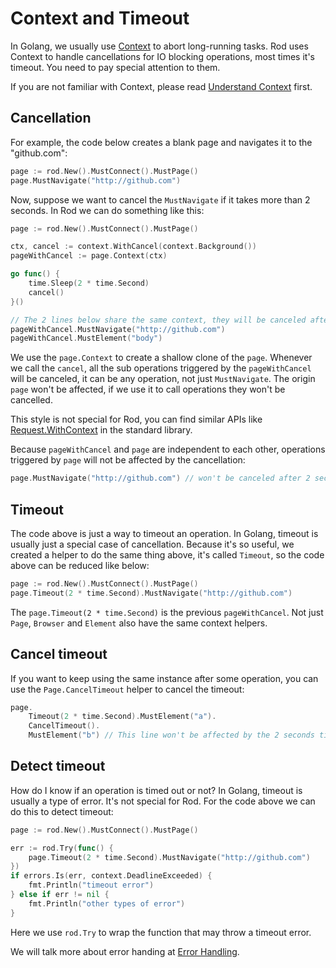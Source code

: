 # Context and Timeout

In Golang, we usually use [Context](https://golang.org/pkg/context/) to abort long-running tasks.
Rod uses Context to handle cancellations for IO blocking operations, most times it's timeout.
You need to pay special attention to them.

If you are not familiar with Context, please read [Understand Context](understand-context.md) first.

## Cancellation

For example, the code below creates a blank page and navigates it to the "github.com":

```go
page := rod.New().MustConnect().MustPage()
page.MustNavigate("http://github.com")
```

Now, suppose we want to cancel the `MustNavigate` if it takes more than 2 seconds.
In Rod we can do something like this:

```go
page := rod.New().MustConnect().MustPage()

ctx, cancel := context.WithCancel(context.Background())
pageWithCancel := page.Context(ctx)

go func() {
    time.Sleep(2 * time.Second)
    cancel()
}()

// The 2 lines below share the same context, they will be canceled after 2 seconds in total
pageWithCancel.MustNavigate("http://github.com") 
pageWithCancel.MustElement("body")  
```

We use the `page.Context` to create a shallow clone of the `page`. Whenever we call the `cancel`, all the sub operations
triggered by the `pageWithCancel` will be canceled, it can be any operation, not just `MustNavigate`.
The origin `page` won't be affected, if we use it to call operations they won't be cancelled.

This style is not special for Rod, you can find similar APIs like [Request.WithContext](https://golang.org/pkg/net/http/#Request.WithContext) in the standard library.

Because `pageWithCancel` and `page` are independent to each other, operations triggered by `page` will not be affected by the cancellation:

```go
page.MustNavigate("http://github.com") // won't be canceled after 2 seconds
```

## Timeout

The code above is just a way to timeout an operation. In Golang, timeout is usually just a special case of cancellation.
Because it's so useful, we created a helper to do the same thing above, it's called `Timeout`, so the code above can be reduced like below:

```go
page := rod.New().MustConnect().MustPage()
page.Timeout(2 * time.Second).MustNavigate("http://github.com")
```

The `page.Timeout(2 * time.Second)` is the previous `pageWithCancel`.
Not just `Page`, `Browser` and `Element` also have the same context helpers.

## Cancel timeout

If you want to keep using the same instance after some operation, you can use the `Page.CancelTimeout` helper to cancel the timeout:

```go
page.
    Timeout(2 * time.Second).MustElement("a").
    CancelTimeout().
    MustElement("b") // This line won't be affected by the 2 seconds timeout.
```

## Detect timeout

How do I know if an operation is timed out or not? In Golang, timeout is usually a type of error. It's not special for Rod.
For the code above we can do this to detect timeout:

```go
page := rod.New().MustConnect().MustPage()

err := rod.Try(func() {
    page.Timeout(2 * time.Second).MustNavigate("http://github.com")
})
if errors.Is(err, context.DeadlineExceeded) {
    fmt.Println("timeout error")
} else if err != nil {
    fmt.Println("other types of error")
}
```

Here we use `rod.Try` to wrap the function that may throw a timeout error.

We will talk more about error handing at [Error Handling](error-handling.md).
